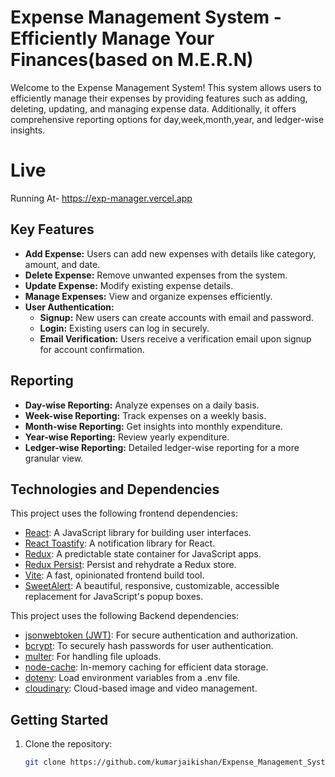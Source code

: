 # Expense Management System - Efficiently Manage Your Finances(based on M.E.R.N)

Welcome to the Expense Management System! This system allows users to efficiently manage their
expenses by providing features such as adding, deleting, updating, and managing expense data. 
Additionally, it offers comprehensive reporting options for  day,week,month,year, and ledger-wise insights.

# Live
Running At- https://exp-manager.vercel.app

## Key Features

- **Add Expense:** Users can add new expenses with details like category, amount, and date.
- **Delete Expense:** Remove unwanted expenses from the system.
- **Update Expense:** Modify existing expense details.
- **Manage Expenses:** View and organize expenses efficiently.
- **User Authentication:**
  - **Signup:** New users can create accounts with email and password.
  - **Login:** Existing users can log in securely.
  - **Email Verification:** Users receive a verification email upon signup for account confirmation.

## Reporting

- **Day-wise Reporting:** Analyze expenses on a daily basis.
- **Week-wise Reporting:** Track expenses on a weekly basis.
- **Month-wise Reporting:** Get insights into monthly expenditure.
- **Year-wise Reporting:** Review yearly expenditure.
- **Ledger-wise Reporting:** Detailed ledger-wise reporting for a more granular view.

## Technologies and Dependencies

This project uses the following frontend dependencies:

- [React](https://reactjs.org/): A JavaScript library for building user interfaces.
- [React Toastify](https://fkhadra.github.io/react-toastify/): A notification library for React.
- [Redux](https://redux.js.org/): A predictable state container for JavaScript apps.
- [Redux Persist](https://github.com/rt2zz/redux-persist): Persist and rehydrate a Redux store.
- [Vite](https://vitejs.dev/): A fast, opinionated frontend build tool.
- [SweetAlert](https://sweetalert.js.org/): A beautiful, responsive, customizable, accessible replacement for JavaScript's popup boxes.


This project uses the following Backend dependencies:

- [jsonwebtoken (JWT)](https://github.com/auth0/node-jsonwebtoken): For secure authentication and authorization.
- [bcrypt](https://github.com/kelektiv/node.bcrypt.js): To securely hash passwords for user authentication.
- [multer](https://github.com/expressjs/multer): For handling file uploads.
- [node-cache](https://github.com/node-cache/node-cache): In-memory caching for efficient data storage.
- [dotenv](https://github.com/motdotla/dotenv): Load environment variables from a .env file.
- [cloudinary](https://github.com/cloudinary/cloudinary_npm): Cloud-based image and video management.

## Getting Started

1. Clone the repository:

   ```bash
   git clone https://github.com/kumarjaikishan/Expense_Management_System.git
